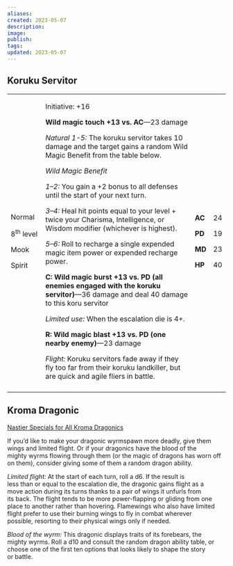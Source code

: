 ```yaml
---
aliases: 
created: 2023-05-07
description: 
image: 
publish: 
tags: 
updated: 2023-05-07
---
```


## Koruku Servitor

<table>
<colgroup>
<col style="width: 16%" />
<col style="width: 72%" />
<col style="width: 5%" />
<col style="width: 5%" />
</colgroup>
<tbody>
<tr class="odd">
<td><p>Normal</p>
<p>8<sup>th</sup> level</p>
<p>Mook</p>
<p>Spirit</p></td>
<td><p>Initiative: +16</p>
<p><strong>Wild magic touch +13 vs. AC</strong>—23 damage</p>
<p><em>Natural 1-5:</em> The koruku servitor takes 10 damage and the
target gains a random Wild Magic Benefit from the table below.</p>
<p><em>Wild Magic Benefit</em></p>
<p><em>1–2:</em> You gain a +2 bonus to all defenses until the start of
your next turn.</p>
<p><em>3–4:</em> Heal hit points equal to your level + twice your
Charisma, Intelligence, or Wisdom modifier (whichever is highest).</p>
<p><em>5–6:</em> Roll to recharge a single expended magic item power or
expended recharge power.</p>
<p><strong>C: Wild magic burst +13 vs. PD (all enemies engaged with the
koruku servitor)</strong>—36 damage and deal 40 damage to this koru
servitor</p>
<p><em>Limited use:</em> When the escalation die is 4+.</p>
<p><strong>R: Wild magic blast +13 vs. PD (one nearby enemy)</strong>—23
damage</p>
<p><em>Flight:</em> Koruku servitors fade away if they fly too far from
their koruku landkiller, but are quick and agile fliers in
battle.</p></td>
<td><p><strong>AC</strong></p>
<p><strong>PD</strong></p>
<p><strong>MD</strong></p>
<p><strong>HP</strong></p></td>
<td><p>24</p>
<p>19</p>
<p>23</p>
<p>40</p></td>
</tr>
<tr class="even">
<td></td>
<td></td>
<td></td>
<td></td>
</tr>
</tbody>
</table>

## Kroma Dragonic

<u>Nastier Specials for All Kroma Dragonics</u>

If you’d like to make your dragonic wyrmspawn more deadly, give them  
wings and limited flight. Or if your dragonics have the blood of the  
mighty wyrms flowing through them (or the magic of dragons has worn off  
on them), consider giving some of them a random dragon ability.

*Limited flight:* At the start of each turn, roll a d6. If the result is  
less than or equal to the escalation die, the dragonic gains flight as a  
move action during its turns thanks to a pair of wings it unfurls from  
its back. The flight tends to be more power-flapping or gliding from one  
place to another rather than hovering. Flamewings who also have limited  
flight prefer to use their burning wings to fly in combat wherever  
possible, resorting to their physical wings only if needed.

*Blood of the wyrm:* This dragonic displays traits of its forebears, the  
mighty wyrms. Roll a d10 and consult the random dragon ability table, or  
choose one of the first ten options that looks likely to shape the story  
or battle.

